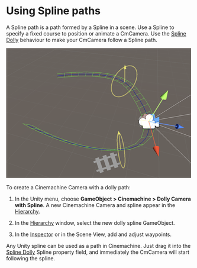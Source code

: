 # Using Spline paths

A Spline path is a path formed by a Spline in a scene. Use a Spline to specify a fixed course to position or animate a CmCamera. Use the [Spline Dolly](CinemachineSplineDolly.md) behaviour to make your CmCamera follow a Spline path.

![Editing a dolly path in the Scene view](images/CinemachinePathScene.png)

To create a Cinemachine Camera with a dolly path:

1. In the Unity menu, choose __GameObject > Cinemachine > Dolly Camera with Spline__.
A new Cinemachine Camera and spline appear in the [Hierarchy]([https://docs.unity3d.com/Manual/Hierarchy.html](https://docs.unity3d.com/Manual/Hierarchy.html)). 

2. In the [Hierarchy]([https://docs.unity3d.com/Manual/Hierarchy.html](https://docs.unity3d.com/Manual/Hierarchy.html)) window, select the new dolly spline GameObject.

3. In the [Inspector]([https://docs.unity3d.com/Manual/UsingTheInspector.html](https://docs.unity3d.com/Manual/UsingTheInspector.html)) or in the Scene View, add and adjust waypoints.

Any Unity spline can be used as a path in Cinemachine.  Just drag it into the [Spline Dolly](CinemachineSplineDolly.md) Spline property field, and immediately the CmCamera will start following the spline. 


